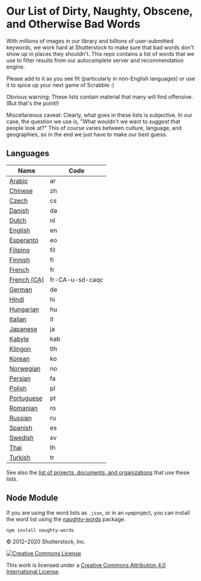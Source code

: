 # Our List of Dirty, Naughty, Obscene, and Otherwise Bad Words #

With millions of images in our library and billions of user-submitted keywords, we work hard at Shutterstock to make sure that bad words don't show up in places they shouldn't.  This repo contains a list of words that we use to filter results from our autocomplete server and recommendation engine.

Please add to it as you see fit (particularly in non-English languages) or use it to spice up your next game of Scrabble :)

Obvious warning: These lists contain material that many will find offensive.  (But that's the point!)

Miscellaneous caveat: Clearly, what goes in these lists is subjective.  In our case, the question we use is, "What wouldn't we want to *suggest* that people look at?"  This of course varies between culture, language, and geographies, so in the end we just have to make our best guess.

## Languages

| Name                               | Code              |
| ---------------------------------- | ----------------- |
| [Arabic](ar)                       | ar                |
| [Chinese](zh)                      | zh                |
| [Czech](cs)                        | cs                |
| [Danish](da)                       | da                |
| [Dutch](nl)                        | nl                |
| [English](en)                      | en                |
| [Esperanto](eo)                    | eo                |
| [Filipino](fil)                    | fil               |
| [Finnish](fi)                      | fi                |
| [French](fr)                       | fr                |
| [French (CA)](fr-CA-u-sd-caqc)     | fr-CA-u-sd-caqc   |
| [German](de)                       | de                |
| [Hindi](hi)                        | hi                |
| [Hungarian](hu)                    | hu                |
| [Italian](it)                      | it                |
| [Japanese](ja)                     | ja                |
| [Kabyle](kab)                      | kab               |
| [Klingon](tlh)                     | tlh               |
| [Korean](ko)                       | ko                |
| [Norwegian](no)                    | no                |
| [Persian](fa)                      | fa                |
| [Polish](pl)                       | pl                |
| [Portuguese](pt)                   | pt                |
| [Romanian](ro)                     | ro                |
| [Russian](ru)                      | ru                |
| [Spanish](es)                      | es                |
| [Swedish](sv)                      | sv                |
| [Thai](th)                         | th                |
| [Turkish](tr)                      | tr                |

See also the [list of projects, documents, and organizations](USERS.md) that use these lists.

## Node Module

If you are using the word lists as `.json`, or in an `npm`project, you can install the word list using the [naughty-words](https://github.com/LDNOOBW/naughty-words-js) package.

```bash
npm install naughty-words
```

© 2012–2020 Shutterstock, Inc.

[![Creative Commons License](http://i.creativecommons.org/l/by/4.0/80x15.png)](http://creativecommons.org/licenses/by/4.0/)

This work is licensed under a [Creative Commons Attribution 4.0 International License](http://creativecommons.org/licenses/by/4.0/).
